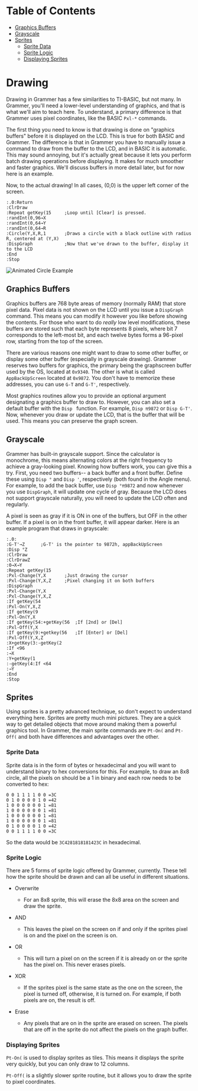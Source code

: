 <h1>Table of Contents</h1>

<!-- MDTOC maxdepth:6 firsth1:2 numbering:0 flatten:0 bullets:1 updateOnSave:1 -->

- [Graphics Buffers](#graphics-buffers)   
- [Grayscale](#grayscale)   
- [Sprites](#sprites)   
   - [Sprite Data](#sprite-data)   
   - [Sprite Logic](#sprite-logic)   
   - [Displaying Sprites](#displaying-sprites)   

<!-- /MDTOC -->
# Drawing

Drawing in Grammer has a few similarities to TI-BASIC, but not many. In Grammer, you'll need a lower-level understanding of graphics, and that is what we'll aim to teach here. To understand, a primary difference is that Grammer uses pixel coordinates, like the BASIC `Pxl-*` commands.

The first thing you need to know is that drawing is done on "graphics buffers" before it is displayed on the LCD. This is true for both BASIC and Grammer. The difference is that in Grammer you have to manually issue a command to draw from the buffer to the LCD, and in BASIC it is automatic. This may sound annoying, but it's actually great because it lets you perform batch drawing operations before displaying. It makes for much smoother and faster graphics. We'll discuss buffers in more detail later, but for now here is an example.

Now, to the actual drawing!
In all cases, (0,0) is the upper left corner of the screen.

```
:.0:Return
:ClrDraw
:Repeat getKey(15     ;Loop until [Clear] is pressed.
:randInt(0,96→X
:randInt(0,64→Y
:randInt(0,64→R
:Circle(Y,X,R,1       ;Draws a circle with a black outline with radius R, centered at (Y,X)
:DispGraph            ;Now that we've drawn to the buffer, display it to the LCD
:End
:Stop
```
![Animated Circle Example](https://i.imgur.com/JGllOAw.gif)

## Graphics Buffers

Graphics buffers are 768 byte areas of memory (normally RAM) that store pixel data.
Pixel data is not shown on the LCD until you issue a `DispGraph` command. This means you can modify it however you like before showing the contents. For those who want to do *really* low level modifications, these buffers are stored such that each byte represents 8 pixels, where bit 7 corresponds to the left-most bit, and each twelve bytes forms a 96-pixel row, starting from the top of the screen.

There are various reasons one might want to draw to some other buffer, or display some other buffer (especially in grayscale drawing). Grammer reserves two buffers for graphics, the primary being the graphscreen buffer used by the OS, located at `0x9340`. The other is what is called `AppBackUpScreen` located at `0x9872`. You don't have to memorize these addresses, you can use `G-T` and `G-T'`, respectively.

Most graphics routines allow you to provide an optional argument designating a graphics buffer to draw to. However, you can also set a default buffer with the `Disp ` function. For example, `Disp π9872` or `Disp G-T'`.
Now, whenever you draw or update the LCD, that is the buffer that will be
used. This means you can preserve the graph screen.

## Grayscale
Grammer has built-in grayscale support. Since the calculator is monochrome, this means alternating colors at the right frequency to achieve a gray-looking pixel. Knowing how buffers work, you can give this a try. First, you need two buffers-- a back buffer and a front buffer. Define these using `Disp °` and `Disp '`, respectively (both found in the Angle menu). For example, to add the back buffer, use `Disp °π9872` and now whenever you use `DispGraph`, it will update one cycle of gray. Because the LCD does not support grayscale naturally, you will need to update the LCD often and regularly.

A pixel is seen as gray if it is ON in one of the buffers, but OFF in the other
buffer. If a pixel is on in the front buffer, it will appear darker. Here is
an example program that draws in grayscale:
```
:.0:
:G-T'→Z      ;G-T' is the pointer to 9872h, appBackUpScreen
:Disp °Z
:ClrDraw
:ClrDrawZ
:0→X→Y
:Repeat getKey(15
:Pxl-Change(Y,X       ;Just drawing the cursor
:Pxl-Change(Y,X,Z     ;Pixel changing it on both buffers
:DispGraph
:Pxl-Change(Y,X
:Pxl-Change(Y,X,Z
:If getKey(54
:Pxl-On(Y,X,Z
:If getKey(9
:Pxl-On(Y,X
:If getKey(54:+getKey(56  ;If [2nd] or [Del]
:Pxl-Off(Y,X
:If getKey(9:+getkey(56   ;If [Enter] or [Del]
:Pxl-Off(Y,X,Z
:X+getKey(3:-getKey(2
:If <96
:→X
:Y+getKey(1
:-getKey(4:If <64
:→Y
:End
:Stop
```

## Sprites
Using sprites is a pretty advanced technique, so don't expect to understand everything here. Sprites are pretty much mini pictures. They are a quick way to get detailed objects that move around making them a powerful graphics tool. In Grammer, the main sprite commands are `Pt-On(` and `Pt-Off(` and both have differences and advantages over the other.

### Sprite Data

Sprite data is in the form of bytes or hexadecimal and you will want to understand
binary to hex conversions for this. For example, to draw an 8x8 circle, all the
pixels on should be a 1 in binary and each row needs to be converted to hex:
```
0 0 1 1 1 1 0 0 =3C
0 1 0 0 0 0 1 0 =42
1 0 0 0 0 0 0 1 =81
1 0 0 0 0 0 0 1 =81
1 0 0 0 0 0 0 1 =81
1 0 0 0 0 0 0 1 =81
0 1 0 0 0 0 1 0 =42
0 0 1 1 1 1 0 0 =3C
```
So the data would be `3C4281818181423C` in hexadecimal.

### Sprite Logic
There are 5 forms of sprite logic offered by Grammer, currently. These tell how
the sprite should be drawn and can all be useful in different situations.

* Overwrite
  * For an 8x8 sprite, this will erase the 8x8 area on the screen and draw the sprite.

* AND
  * This leaves the pixel on the screen on if and only if the sprites pixel is on and the pixel on the screen is on.

* OR
  * This will turn a pixel on on the screen if it is already on or the sprite has the pixel on. This never erases pixels.

* XOR
  * If the sprites pixel is the same state as the one on the screen, the pixel is turned off, otherwise, it is turned on. For example, if both pixels are on, the result is off.

* Erase
  * Any pixels that are on in the sprite are erased on screen. The pixels that are off in the sprite do not affect the pixels on the graph buffer.

### Displaying Sprites
`Pt-On(` is used to display sprites as tiles. This means it displays the sprite very quickly, but you can only draw to 12 columns.

`Pt-Off(` is a slightly slower sprite routine, but it allows you to draw the sprite to pixel coordinates.
